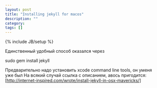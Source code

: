 ```yaml
---
layout: post
title: "Installing jekyll for macos"
description: ""
category: 
tags: []
---
```

{% include JB/setup %}

Единственный удобный способ оказался через

sudo gem install jekyll

Предварительно надо установить xcode command line tools, он  уменя уже был
На всякий случай ссылка с описанием, авось пригодится:
[http://internet-inspired.com/wrote/install-jekyll-in-osx-mavericks/]

